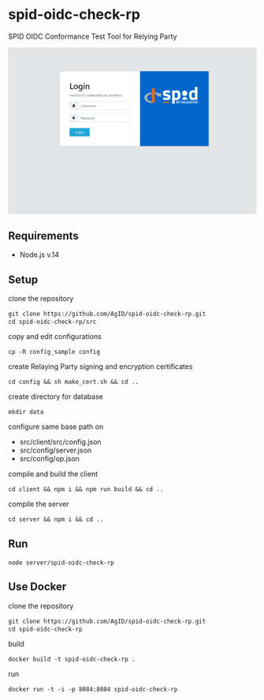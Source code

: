 # spid-oidc-check-rp
SPID OIDC Conformance Test Tool for Relying Party

<img src="doc/spid-oidc-check-rp.gif" />

## Requirements
- Node.js v.14

## Setup
clone the repository
```
git clone https://github.com/AgID/spid-oidc-check-rp.git
cd spid-oidc-check-rp/src
```
copy and edit configurations
```
cp -R config_sample config
```
create Relaying Party signing and encryption certificates
```
cd config && sh make_cert.sh && cd .. 
```
create directory for database
```
mkdir data
```
configure same base path on
 - src/client/src/config.json
 - src/config/server.json
 - src/config/op.json

compile and build the client
```
cd client && npm i && npm run build && cd ..
```
compile the server
```
cd server && npm i && cd ..
```

## Run
```
node server/spid-oidc-check-rp
```

## Use Docker
clone the repository
```
git clone https://github.com/AgID/spid-oidc-check-rp.git
cd spid-oidc-check-rp
```
build
```
docker build -t spid-oidc-check-rp .
```
run
```
docker run -t -i -p 8084:8084 spid-oidc-check-rp
```